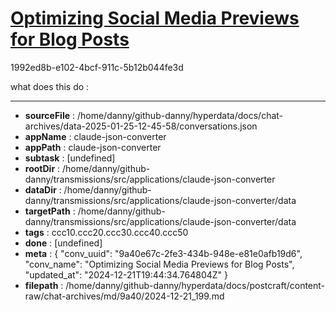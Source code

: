 # [Optimizing Social Media Previews for Blog Posts](https://claude.ai/chat/9a40e67c-2fe3-434b-948e-e81e0afb19d6)

1992ed8b-e102-4bcf-911c-5b12b044fe3d

what does this do :
<meta name="twitter:card" content="summary_large_image">

---

* **sourceFile** : /home/danny/github-danny/hyperdata/docs/chat-archives/data-2025-01-25-12-45-58/conversations.json
* **appName** : claude-json-converter
* **appPath** : claude-json-converter
* **subtask** : [undefined]
* **rootDir** : /home/danny/github-danny/transmissions/src/applications/claude-json-converter
* **dataDir** : /home/danny/github-danny/transmissions/src/applications/claude-json-converter/data
* **targetPath** : /home/danny/github-danny/transmissions/src/applications/claude-json-converter/data
* **tags** : ccc10.ccc20.ccc30.ccc40.ccc50
* **done** : [undefined]
* **meta** : {
  "conv_uuid": "9a40e67c-2fe3-434b-948e-e81e0afb19d6",
  "conv_name": "Optimizing Social Media Previews for Blog Posts",
  "updated_at": "2024-12-21T19:44:34.764804Z"
}
* **filepath** : /home/danny/github-danny/hyperdata/docs/postcraft/content-raw/chat-archives/md/9a40/2024-12-21_199.md
